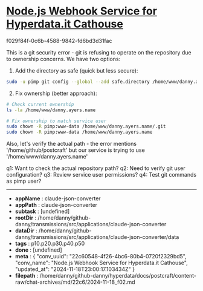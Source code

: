 # [Node.js Webhook Service for Hyperdata.it Cathouse](https://claude.ai/chat/22c60548-4f26-4bc6-80b4-0720f2329bd5)

f029f84f-0c6b-4588-9842-fd6bd3d31fac

 This is a git security error - git is refusing to operate on the repository due to ownership concerns. We have two options:

1. Add the directory as safe (quick but less secure):
```bash
sudo -u pimp git config --global --add safe.directory /home/www/danny.ayers.name
```

2. Fix ownership (better approach):
```bash
# Check current ownership
ls -la /home/www/danny.ayers.name

# Fix ownership to match service user
sudo chown -R pimp:www-data /home/www/danny.ayers.name/.git
sudo chown -R pimp:www-data /home/www/danny.ayers.name
```

Also, let's verify the actual path - the error mentions '/home/github/postcraft' but our service is trying to use '/home/www/danny.ayers.name'

q1: Want to check the actual repository path?
q2: Need to verify git user configuration?
q3: Review service user permissions?
q4: Test git commands as pimp user?

---

* **appName** : claude-json-converter
* **appPath** : claude-json-converter
* **subtask** : [undefined]
* **rootDir** : /home/danny/github-danny/transmissions/src/applications/claude-json-converter
* **dataDir** : /home/danny/github-danny/transmissions/src/applications/claude-json-converter/data
* **tags** : p10.p20.p30.p40.p50
* **done** : [undefined]
* **meta** : {
  "conv_uuid": "22c60548-4f26-4bc6-80b4-0720f2329bd5",
  "conv_name": "Node.js Webhook Service for Hyperdata.it Cathouse",
  "updated_at": "2024-11-18T23:00:17.103434Z"
}
* **filepath** : /home/danny/github-danny/hyperdata/docs/postcraft/content-raw/chat-archives/md/22c6/2024-11-18_f02.md